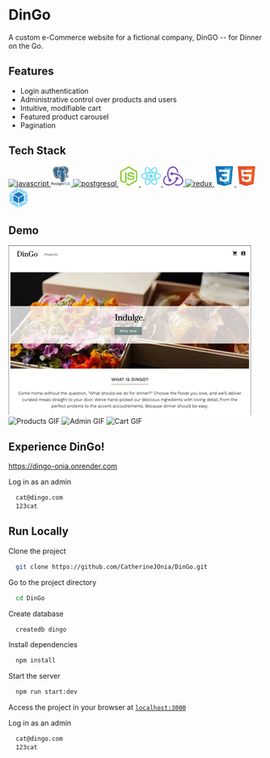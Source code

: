 
# DinGo

A custom e-Commerce website for a fictional company, DinGO -- for Dinner on the Go.  


## Features

- Login authentication
- Administrative control over products and users
- Intuitive, modifiable cart
- Featured product carousel
- Pagination


## Tech Stack

<p> 
<a href="https://developer.mozilla.org/en-US/docs/Web/JavaScript"> 
<img src="https://user-images.githubusercontent.com/48143100/163075516-9b38424a-eec9-411f-8718-6facb953d642.png" alt="javascript" width="40" height="40"/> </a>
<a href="https://www.postgresql.org">
<img src="https://raw.githubusercontent.com/devicons/devicon/master/icons/postgresql/postgresql-original-wordmark.svg" alt="postgresql" width="40" height="40"/>
<a href="https://www.sequelize](https://sequelize.org/">
<img src="https://user-images.githubusercontent.com/48143100/163075611-a24477b9-2c48-462b-9dd5-64ef73f356e3.png" alt="postgresql" width="40" height="40"/>
</a>
<a href="https://nodejs.org"> 
<img src="https://github.com/devicons/devicon/blob/master/icons/nodejs/nodejs-original.svg" alt="nodejs" width="40" height="40"/> 
</a> 
<a href="https://reactjs.org/"> 
<img src="https://github.com/devicons/devicon/blob/master/icons/react/react-original.svg" alt="react" width="40" height="40"/> 
</a>
<a href="https://redux.js.org">
<img src="https://raw.githubusercontent.com/devicons/devicon/master/icons/redux/redux-original.svg" alt="redux" width="40" height="40"/>
</a>
<a href="https://mui.com/">
<img src="https://user-images.githubusercontent.com/48143100/163075600-bcf5197c-33fa-4d61-933f-1eb82cf4807f.png" alt="redux" width="40" height="40"/>
</a>
<a href="https://www.w3schools.com/css/"> 
<img src="https://github.com/devicons/devicon/blob/master/icons/css3/css3-original.svg" alt="css3" width="40" height="40"/> 
</a> 
<a href="https://www.w3.org/html/">
<img src="https://github.com/devicons/devicon/blob/master/icons/html5/html5-original.svg" alt="html5" width="40" height="40"/> 
</a> 
<a href="https://webpack.js.org/">
<img src="https://github.com/devicons/devicon/blob/master/icons/webpack/webpack-original.svg" alt="webpack" width="40" height="40"/> 
</a> 
</p>

## Demo

![Login and Home Page GIF](https://github.com/CatherineJOnia/DinGo/blob/main/public/gifs/login.gif)
![Products GIF](https://github.com/CatherineJOnia/DinGo/blob/main/public/gifs/Products.gif)
![Admin GIF](https://github.com/CatherineJOnia/DinGo/blob/main/public/gifs/Admin.gif)
![Cart GIF](https://github.com/CatherineJOnia/DinGo/blob/main/public/gifs/Cart.gif)

  
## Experience DinGo! 

https://dingo-onia.onrender.com
  
Log in as an admin
    
```bash
  cat@dingo.com
  123cat
```

## Run Locally

Clone the project

```bash
  git clone https://github.com/CatherineJOnia/DinGo.git
```

Go to the project directory

```bash
  cd DinGo
```

Create database

```bash
  createdb dingo
```

Install dependencies

```bash
  npm install
```

Start the server

```bash
  npm run start:dev
```

Access the project in your browser at [`localhost:3000`](http://localhost:3000)
  
Log in as an admin
  
```bash
  cat@dingo.com
  123cat
```
 
  
